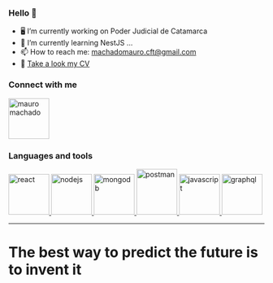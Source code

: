 ### Hello 👋

- 🖥️ I’m currently working on Poder Judicial de Catamarca
- 🌱 I’m currently learning NestJS ...
- 📫 How to reach me: machadomauro.cft@gmail.com
- 📄 [Take a look my CV](https://drive.google.com/file/d/1s3QOELMEc7XhfdEaV4qTBzSQGpjhMzaI/view?usp=sharing)

### Connect with me
<a href="https://linkedin.com/in/mauro-daniel-machado-b27b241b5" rel="nofollow"> <img src="https://camo.githubusercontent.com/28bbd2596707954793abeff9eb24d343c1c78b7bf184b90294b4b190c6097a65/68747470733a2f2f63646e2e6a7364656c6976722e6e65742f6e706d2f73696d706c652d69636f6e7340332e302e312f69636f6e732f6c696e6b6564696e2e737667" alt="mauro machado" height="80" width="80" data-canonical-src="https://cdn.jsdelivr.net/npm/simple-icons@3.0.1/icons/linkedin.svg" style="max-width:100%"> </a>
### Languages and tools
<a href="https://reactjs.org/" rel="nofollow"> <img src="https://camo.githubusercontent.com/4c787c5c6189ca6ce26a7f1cf5e5d62c4e5f9de96413adee2643b8fdca490877/68747470733a2f2f64657669636f6e732e6769746875622e696f2f64657669636f6e2f64657669636f6e2e6769742f69636f6e732f72656163742f72656163742d6f726967696e616c2d776f72646d61726b2e737667" alt="react" height="80" width="80" data-canonical-src="https://devicons.github.io/devicon/devicon.git/icons/react/react-original-wordmark.svg" style="max-width:100%;"> </a>
<a href="https://nodejs.org" rel="nofollow"> <img src="https://camo.githubusercontent.com/a8978c9b8559838cebb2515231b3e66a55f8f58032507a9d44616c7bc0f942ff/68747470733a2f2f64657669636f6e732e6769746875622e696f2f64657669636f6e2f64657669636f6e2e6769742f69636f6e732f6e6f64656a732f6e6f64656a732d6f726967696e616c2d776f72646d61726b2e737667" alt="nodejs" height="80" width="80" data-canonical-src="https://devicons.github.io/devicon/devicon.git/icons/nodejs/nodejs-original-wordmark.svg" style="max-width:100%;"> </a>
<a href="https://www.mongodb.com/" rel="nofollow"> <img src="https://camo.githubusercontent.com/10501d784b0ff3d2f556b718565cd69a4283b6f59712a7a65e323b4649d51b46/68747470733a2f2f64657669636f6e732e6769746875622e696f2f64657669636f6e2f64657669636f6e2e6769742f69636f6e732f6d6f6e676f64622f6d6f6e676f64622d6f726967696e616c2d776f72646d61726b2e737667" alt="mongodb" height="80" width="80" data-canonical-src="https://devicons.github.io/devicon/devicon.git/icons/mongodb/mongodb-original-wordmark.svg" style="max-width:100%;"> </a>
<a href="https://postman.com" rel="nofollow"> <img src="https://camo.githubusercontent.com/93b32389bf746009ca2370de7fe06c3b5146f4c99d99df65994f9ced0ba41685/68747470733a2f2f7777772e766563746f726c6f676f2e7a6f6e652f6c6f676f732f676574706f73746d616e2f676574706f73746d616e2d69636f6e2e737667" alt="postman" width="80" height="90" data-canonical-src="https://www.vectorlogo.zone/logos/getpostman/getpostman-icon.svg" style="max-width:100%;"> </a>
<a href="https://developer.mozilla.org/en-US/docs/Web/JavaScript" rel="nofollow"> <img src="https://camo.githubusercontent.com/41658d5ca4d38291a5bcb60841440cb7f35057a83ebf9e871b41ff41ca573622/68747470733a2f2f64657669636f6e732e6769746875622e696f2f64657669636f6e2f64657669636f6e2e6769742f69636f6e732f6a6176617363726970742f6a6176617363726970742d6f726967696e616c2e737667" alt="javascript" height="80" width="80" data-canonical-src="https://devicons.github.io/devicon/devicon.git/icons/javascript/javascript-original.svg" style="max-width:100%;"> </a>
<a href="https://graphql.org" rel="nofollow"> <img src="https://camo.githubusercontent.com/07c382b68200c1a86d52d1682346e73e038b2f160c9afbc0af773fb3646882c8/68747470733a2f2f7777772e766563746f726c6f676f2e7a6f6e652f6c6f676f732f6772617068716c2f6772617068716c2d69636f6e2e737667" alt="graphql" height="80" width="80" data-canonical-src="https://www.vectorlogo.zone/logos/graphql/graphql-icon.svg" style="max-width:100%;"> </a>
<hr/>

# The best way to predict the future is to invent it

<!--
**maurodmachado/maurodmachado** is a ✨ _special_ ✨ repository because its `README.md` (this file) appears on your GitHub profile.

Here are some ideas to get you started:

- 🖥️ I’m currently working on ...
- 🌱 I’m currently learning ...
- 👯 I’m looking to collaborate on ...
- 🤔 I’m looking for help with ...
- 💬 Ask me about ...
- 📫 How to reach me: ...
- 😄 Pronouns: ...
- ⚡ Fun fact: ...
-->
